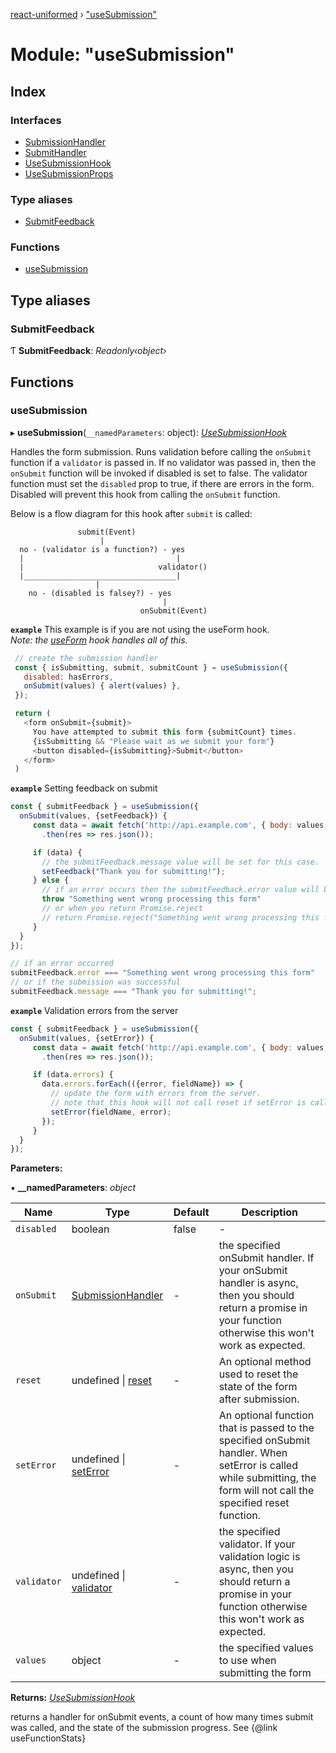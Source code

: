 [react-uniformed](../README.md) › ["useSubmission"](_usesubmission_.md)

# Module: "useSubmission"

## Index

### Interfaces

* [SubmissionHandler](../interfaces/_usesubmission_.submissionhandler.md)
* [SubmitHandler](../interfaces/_usesubmission_.submithandler.md)
* [UseSubmissionHook](../interfaces/_usesubmission_.usesubmissionhook.md)
* [UseSubmissionProps](../interfaces/_usesubmission_.usesubmissionprops.md)

### Type aliases

* [SubmitFeedback](_usesubmission_.md#submitfeedback)

### Functions

* [useSubmission](_usesubmission_.md#usesubmission)

## Type aliases

###  SubmitFeedback

Ƭ **SubmitFeedback**: *Readonly‹object›*

## Functions

###  useSubmission

▸ **useSubmission**(`__namedParameters`: object): *[UseSubmissionHook](../interfaces/_usesubmission_.usesubmissionhook.md)*

Handles the form submission. Runs validation before calling the `onSubmit` function
if a `validator` is passed in.  If no validator was passed in, then the `onSubmit` function
will be invoked if disabled is set to false.  The validator function must set
the `disabled` prop to true, if there are errors in the form.
Disabled will prevent this hook from calling the `onSubmit` function.

Below is a flow diagram for this hook after `submit` is called:
```
               submit(Event)
                    |
  no - (validator is a function?) - yes
  |                                  |
  |                              validator()
  |__________________________________|
                   |
    no - (disabled is falsey?) - yes
                                  |
                             onSubmit(Event)
```

**`example`** <caption>This example is if you are not using the useForm hook.<br>_Note: the [useForm](_useform_.md#useform) hook handles all of this._</caption>
```javascript
 // create the submission handler
 const { isSubmitting, submit, submitCount } = useSubmission({
   disabled: hasErrors,
   onSubmit(values) { alert(values) },
 });

 return (
   <form onSubmit={submit}>
     You have attempted to submit this form {submitCount} times.
     {isSubmitting && "Please wait as we submit your form"}
     <button disabled={isSubmitting}>Submit</button>
   </form>
 )
```

**`example`** <caption>Setting feedback on submit</caption>
```javascript
const { submitFeedback } = useSubmission({
  onSubmit(values, {setFeedback}) {
     const data = await fetch('http://api.example.com', { body: values, method: 'POST' })
       .then(res => res.json());

     if (data) {
       // the submitFeedback.message value will be set for this case.
       setFeedback("Thank you for submitting!");
     } else {
       // if an error occurs then the submitFeedback.error value will be set
       throw "Something went wrong processing this form"
       // or when you return Promise.reject
       // return Promise.reject("Something went wrong processing this form");
     }
  }
});

// if an error occurred
submitFeedback.error === "Something went wrong processing this form"
// or if the submission was successful
submitFeedback.message === "Thank you for submitting!";
```

**`example`** <caption>Validation errors from the server</caption>
```javascript
const { submitFeedback } = useSubmission({
  onSubmit(values, {setError}) {
     const data = await fetch('http://api.example.com', { body: values, method: 'POST' })
       .then(res => res.json());

     if (data.errors) {
       data.errors.forEach(({error, fieldName}) => {
         // update the form with errors from the server.
         // note that this hook will not call reset if setError is called.
         setError(fieldName, error);
       });
     }
  }
});
```

**Parameters:**

▪ **__namedParameters**: *object*

Name | Type | Default | Description |
------ | ------ | ------ | ------ |
`disabled` | boolean | false | - |
`onSubmit` | [SubmissionHandler](../interfaces/_usesubmission_.submissionhandler.md) | - | the specified onSubmit handler. If your onSubmit handler is async, then you should return a promise in your function otherwise this won't work as expected. |
`reset` | undefined &#124; [reset](../interfaces/_usesubmission_.usesubmissionprops.md#optional-reset) | - | An optional method used to reset the state of the form after submission. |
`setError` | undefined &#124; [setError](../interfaces/_usesubmission_.usesubmissionprops.md#optional-seterror) | - | An optional function that is passed to the specified onSubmit handler.  When setError is called while submitting, the form will not call the specified reset function. |
`validator` | undefined &#124; [validator](../interfaces/_usesubmission_.usesubmissionprops.md#optional-validator) | - | the specified validator. If your validation logic is async, then you should return a promise in your function otherwise this won't work as expected. |
`values` | object | - | the specified values to use when submitting the form |

**Returns:** *[UseSubmissionHook](../interfaces/_usesubmission_.usesubmissionhook.md)*

returns a handler for onSubmit events,
 a count of how many times submit was called, and the state of the submission progress.
See {@link useFunctionStats}
